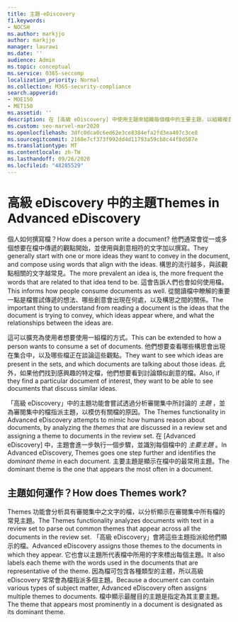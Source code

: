 ```yaml
---
title: 主題-eDiscovery
f1.keywords:
- NOCSH
ms.author: markjjo
author: markjjo
manager: laurawi
ms.date: ''
audience: Admin
ms.topic: conceptual
ms.service: O365-seccomp
localization_priority: Normal
ms.collection: M365-security-compliance
search.appverid:
- MOE150
- MET150
ms.assetid: ''
description: 在 [高級 eDiscovery] 中使用主題來組織每個檔中的主要主題，以組織複查集。
ms.custom: seo-marvel-mar2020
ms.openlocfilehash: 3dfc0dca0c6ed62e3ce8384efa2fd3ea407c3ce8
ms.sourcegitcommit: 2160e7cf373f992dd4d11793a59cb8c44f8d587e
ms.translationtype: MT
ms.contentlocale: zh-TW
ms.lasthandoff: 09/26/2020
ms.locfileid: "48285529"
---
```

# <a name="themes-in-advanced-ediscovery"></a><span data-ttu-id="9f2f4-103">高級 eDiscovery 中的主題</span><span class="sxs-lookup"><span data-stu-id="9f2f4-103">Themes in Advanced eDiscovery</span></span>

<span data-ttu-id="9f2f4-104">個人如何撰寫檔？</span><span class="sxs-lookup"><span data-stu-id="9f2f4-104">How does a person write a document?</span></span> <span data-ttu-id="9f2f4-105">他們通常會從一或多個想要在檔中傳遞的觀點開始，並使用與創意相符的文字加以撰寫。</span><span class="sxs-lookup"><span data-stu-id="9f2f4-105">They generally start with one or more ideas they want to convey in the document, and compose using words that align with the ideas.</span></span> <span data-ttu-id="9f2f4-106">構思的流行越多，與該觀點相關的文字越常見。</span><span class="sxs-lookup"><span data-stu-id="9f2f4-106">The more prevalent an idea is, the more frequent the words that are related to that idea tend to be.</span></span> <span data-ttu-id="9f2f4-107">這會告訴人們也會如何使用檔。</span><span class="sxs-lookup"><span data-stu-id="9f2f4-107">This informs how people consume documents as well.</span></span> <span data-ttu-id="9f2f4-108">從閱讀檔中瞭解的重要一點是檔嘗試傳遞的想法、哪些創意會出現在何處，以及構思之間的關係。</span><span class="sxs-lookup"><span data-stu-id="9f2f4-108">The important thing to understand from reading a document is the ideas that the document is trying to convey, which ideas appear where, and what the relationships between the ideas are.</span></span>

<span data-ttu-id="9f2f4-109">這可以擴充為使用者想要使用一組檔的方式。</span><span class="sxs-lookup"><span data-stu-id="9f2f4-109">This can be extended to how a person wants to consume a set of documents.</span></span> <span data-ttu-id="9f2f4-110">他們想要查看哪些構思會出現在集合中，以及哪些檔正在談論這些觀點。</span><span class="sxs-lookup"><span data-stu-id="9f2f4-110">They want to see which ideas are present in the sets, and which documents are talking about those ideas.</span></span> <span data-ttu-id="9f2f4-111">此外，如果他們找到感興趣的特定檔，他們想要看到討論類似創意的檔。</span><span class="sxs-lookup"><span data-stu-id="9f2f4-111">Also, if they find a particular document of interest, they want to be able to see documents that discuss similar ideas.</span></span>

<span data-ttu-id="9f2f4-112">「高級 eDiscovery」中的主題功能會嘗試透過分析審閱集中所討論的 *主題* ，並為審閱集中的檔指派主題，以模仿有關檔的原因。</span><span class="sxs-lookup"><span data-stu-id="9f2f4-112">The Themes functionality in Advanced eDiscovery attempts to mimic how humans reason about documents, by analyzing the *themes* that are discussed in a review set and assigning a theme to documents in the review set.</span></span> <span data-ttu-id="9f2f4-113">在 [Advanced eDiscovery] 中，主題會進一步執行一個步驟，並識別每個檔中的 *主要主題* 。</span><span class="sxs-lookup"><span data-stu-id="9f2f4-113">In Advanced eDiscovery, Themes goes one step further and identifies the *dominant theme* in each document.</span></span> <span data-ttu-id="9f2f4-114">主要主題是顯示在檔中的最常用主題。</span><span class="sxs-lookup"><span data-stu-id="9f2f4-114">The dominant theme is the one that appears the most often in a document.</span></span>

## <a name="how-does-themes-work"></a><span data-ttu-id="9f2f4-115">主題如何運作？</span><span class="sxs-lookup"><span data-stu-id="9f2f4-115">How does Themes work?</span></span>

<span data-ttu-id="9f2f4-116">Themes 功能會分析具有審閱集中之文字的檔，以分析顯示在審閱集中所有檔的常見主題。</span><span class="sxs-lookup"><span data-stu-id="9f2f4-116">The Themes functionality analyzes documents with text in a review set to parse out common themes that appear across all the documents in the review set.</span></span> <span data-ttu-id="9f2f4-117">「高級 eDiscovery」會將這些主題指派給他們顯示的檔。</span><span class="sxs-lookup"><span data-stu-id="9f2f4-117">Advanced eDiscovery assigns those themes to the documents in which they appear.</span></span> <span data-ttu-id="9f2f4-118">它也會以主題所代表檔中所用的字來標出每個主題。</span><span class="sxs-lookup"><span data-stu-id="9f2f4-118">It also labels each theme with the words used in the documents that are representative of the theme.</span></span> <span data-ttu-id="9f2f4-119">因為檔可包含各種類型的主體，所以高級 eDiscovery 常常會為檔指派多個主題。</span><span class="sxs-lookup"><span data-stu-id="9f2f4-119">Because a document can contain various types of subject matter, Advanced eDiscovery often assigns multiple themes to documents.</span></span> <span data-ttu-id="9f2f4-120">檔中顯示最醒目的主題是指定為其主要主題。</span><span class="sxs-lookup"><span data-stu-id="9f2f4-120">The theme that appears most prominently in a document is designated as its dominant theme.</span></span>
